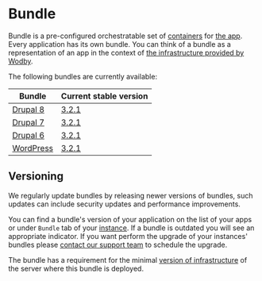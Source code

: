 # Bundle

Bundle is a pre-configured orchestratable set of [containers](../containers/README.md) for [the app](../../apps/README.md). Every application has its own bundle. You can think of a bundle as a representation of an app in the context of [the infrastructure provided by Wodby](../README.md).

The following bundles are currently available:

| Bundle | Current stable version |
| --------- | ----------------------------------- |
| [Drupal 8](drupal8.md)    | <a href="drupal8.html#321">3.2.1</a>   |
| [Drupal 7](drupal7.md)    | <a href="drupal7.html#321">3.2.1</a>   |
| [Drupal 6](drupal6.md)    | <a href="drupal6.html#321">3.2.1</a>   |
| [WordPress](wordpress.md) | <a href="wordpress.html#321">3.2.1</a> |

## Versioning

We regularly update bundles by releasing newer versions of bundles, such updates can include security updates and performance improvements.

You can find a bundle's version of your application on the list of your apps or under `Bundle` tab of your [instance](../../apps/instances.md). If a bundle is outdated you will see an appropriate indicator. If you want perform the upgrade of your instances' bundles please [contact our support team](../../product/support.md) to schedule the upgrade.
 
The bundle has a requirement for the minimal [version of infrastructure](../versioning.md) of the server where this bundle is deployed.
